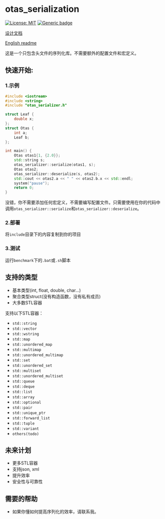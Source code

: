 # otas_serialization

[![License: MIT](https://img.shields.io/badge/License-MIT-brightgreen.svg)](https://opensource.org/licenses/MIT)
[![Generic badge](https://img.shields.io/badge/C++-20-blue.svg)](https://shields.io/)

[设计文档](https://github.com/maoliangcd/otas_serialization/blob/main/doc/design.md)

[English readme](https://github.com/maoliangcd/otas_serialization/blob/main/doc/readme_english.md)

这是一个只包含头文件的序列化库。不需要额外的配置文件和宏定义。

## 快速开始:
### 1.示例
```cpp
#include <iostream>
#include <string>
#include "otas_serializer.h"

struct Leaf {
    double x;
};
struct Otas {
    int a;
    Leaf b;
};

int main() {
    Otas otas1{1, {2.0}};
    std::string s;
    otas_serializer::serialize(otas1, s);
    Otas otas2;
    otas_serializer::deserialize(s, otas2);
    std::cout << otas2.a << " " << otas2.b.x << std::endl;
    system("pause");
    return 0;
}
```
没错，你不需要添加任何宏定义，不需要编写配置文件。只需要使用在你的代码中调用`otas_serializer::serialize`和`otas_serializer::deserialize`。

### 2.部署
将`include`目录下的内容复制到你的项目

### 3.测试
运行`benchmark`下的`.bat`或`.sh`脚本


## 支持的类型
- 基本类型(int, float, double, char...)
- 聚合类型struct(没有构造函数，没有私有成员)
- 大多数STL容器

支持以下STL容器：
- `std::string`
- `std::vector`
- `std::wstring`
- `std::map`
- `std::unordered_map`
- `std::multimap`
- `std::unordered_multimap`
- `std::set`
- `std::unordered_set`
- `std::multiset`
- `std::unordered_multiset`
- `std::queue`
- `std::deque`
- `std::list`
- `std::array`
- `std::optional`
- `std::pair`
- `std::unique_ptr`
- `std::forward_list`
- `std::tuple`
- `std::variant`
- `others(todo)`

## 未来计划
- 更多STL容器
- 支持json, xml
- 提升效率
- 安全性与可靠性

## 需要的帮助
- 如果你懂如何提高序列化的效率，请联系我。